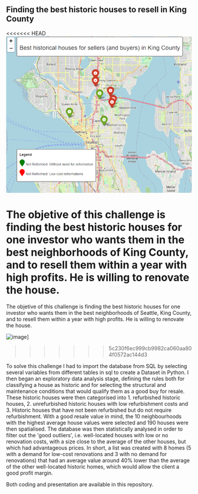 ## Finding the best historic houses to resell in King County

<<<<<<< HEAD
![Best_house_map](Best_Historic_houses.png)


The objetive of this challenge is finding the best historic houses for one investor who wants them in the best neighborhoods of King County, and to resell them within a year with high profits. He is willing to renovate the house.
=======
The objetive of this challenge is finding the best historic houses for one investor who wants them in the best neighborhoods of Seattle, King County, and to resell them within a year with high profits. He is willing to renovate the house.

![image]([Best_Historic_houses.png)]

>>>>>>> 5c230f6ec999cb9982ca060aa804f0572ac144d3

To solve this challenge I had to import the database from SQL by selecting several variables from different tables in sql to create a Dataset in Python. I then began an exploratory data analysis stage, defining the rules both for classifying a house as historic and for selecting the structural and maintenance conditions that would qualify them as a good buy for resale. These historic houses were then categorised into 1. refurbished historic houses, 2. unrefurbished historic houses with low refurbishment costs and 3. Historic houses that have not been refurbished but do not require refurbishment. With a good resale value in mind, the 10 neighbourhoods with the highest average house values were selected and 190 houses were then spatialised. The database was then statistically analysed in order to filter out the 'good outliers', i.e. well-located houses with low or no renovation costs, with a size close to the average of the other houses, but which had advantageous prices. In short, a list was created with 8 homes (5 with a demand for low-cost renovations and 3 with no demand for renovations) that had an average value around 40% lower than the average of the other well-located historic homes, which would allow the client a good profit margin.

Both coding and presentation are available in this repository.
